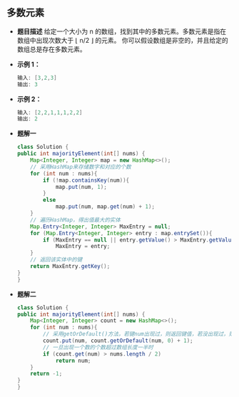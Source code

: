 ## 多数元素
* **题目描述**
给定一个大小为 n 的数组，找到其中的多数元素。多数元素是指在数组中出现次数大于 ⌊ n/2 ⌋ 的元素。
你可以假设数组是非空的，并且给定的数组总是存在多数元素。

* **示例 1：**
    ```java
    输入: [3,2,3]
    输出: 3
    ```
* **示例 2：**
    ```java
    输入: [2,2,1,1,1,2,2]
    输出: 2
    ```
* **题解一**
    ```java
    class Solution {
    public int majorityElement(int[] nums) {
        Map<Integer, Integer> map = new HashMap<>();
        // 采用HashMap来存储数字和对应的个数
        for (int num : nums){
            if (!map.containsKey(num)){
                map.put(num, 1);
            }
            else
                map.put(num, map.get(num) + 1);
        }
        // 遍历HashMap，得出值最大的实体
        Map.Entry<Integer, Integer> MaxEntry = null;
        for (Map.Entry<Integer, Integer> entry : map.entrySet()){
            if (MaxEntry == null || entry.getValue() > MaxEntry.getValue())
                MaxEntry = entry;
        }
        // 返回该实体中的键
        return MaxEntry.getKey();
    }
    }
    ```
* **题解二**
    ```java
    class Solution {
    public int majorityElement(int[] nums) {
        Map<Integer, Integer> count = new HashMap<>();
        for (int num : nums){
            // 采用getOrDefault()方法，若键num出现过，则返回键值，若没出现过，则返回默认值
            count.put(num, count.getOrDefault(num, 0) + 1);
            // 一旦出现一个数的个数超过数组长度一半时
            if (count.get(num) > nums.length / 2)
                return num;
        }
        return -1;
    }
    }
    ```